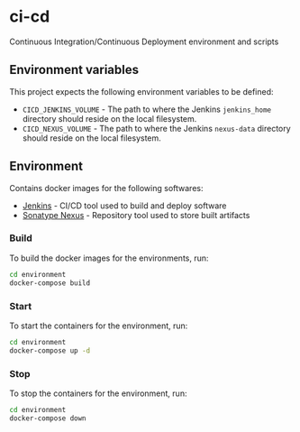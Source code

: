 # ci-cd

Continuous Integration/Continuous Deployment environment and scripts

## Environment variables

This project expects the following environment variables to be defined:

- `CICD_JENKINS_VOLUME` - The path to where the Jenkins `jenkins_home` directory should reside on the local filesystem.
- `CICD_NEXUS_VOLUME` - The path to where the Jenkins `nexus-data` directory should reside on the local filesystem.

## Environment

Contains docker images for the following softwares:

- [Jenkins](https://www.jenkins.io/) - CI/CD tool used to build and deploy software
- [Sonatype Nexus](https://www.sonatype.com/products/repository-oss) - Repository tool used to store built artifacts

### Build

To build the docker images for the environments, run:

```sh
cd environment
docker-compose build
```

### Start

To start the containers for the environment, run:

```sh
cd environment
docker-compose up -d
```

### Stop

To stop the containers for the environment, run:

```sh
cd environment
docker-compose down
```
